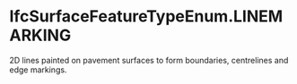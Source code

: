 IfcSurfaceFeatureTypeEnum.LINEMARKING
=====================================
2D lines painted on pavement surfaces to form boundaries, centrelines and edge
markings.



